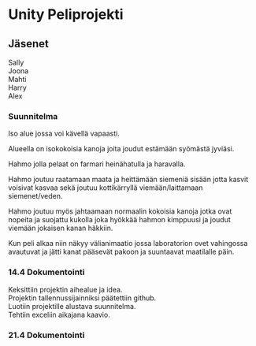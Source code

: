 # Unity Peliprojekti

##  Jäsenet 
Sally<br>Joona<br>Mahti<br>Harry<br>Alex


### Suunnitelma

Iso alue jossa voi kävellä vapaasti. 

Alueella on isokokoisia kanoja joita joudut estämään 
syömästä jyviäsi. 

Hahmo jolla pelaat on farmari heinähatulla ja haravalla. 

Hahmo joutuu raatamaan maata ja heittämään siemeniä sisään 
jotta kasvit voisivat kasvaa sekä joutuu kottikärryllä viemään/laittamaan siemenet/veden. 

Hahmo joutuu myös jahtaamaan normaalin kokoisia kanoja jotka ovat nopeita ja suojattu kukolla 
joka hyökkää hahmon kimppuusi ja joudut viemään jokaisen kanan häkkiin. 

Kun peli alkaa niin näkyy välianimaatio jossa laboratorion ovet vahingossa avautuvat ja jätti kanat 
pääsevät pakoon ja suuntaavat maatilalle päin.  

 

### 14.4 Dokumentointi
Keksittiin projektin aihealue ja idea. <br>
Projektin tallennussijainniksi päätettiin github.<br>
Luotiin projektille alustava suunnitelma.<br>
Tehtiin exceliin aikajana kaavio.<br>

### 21.4 Dokumentointi


